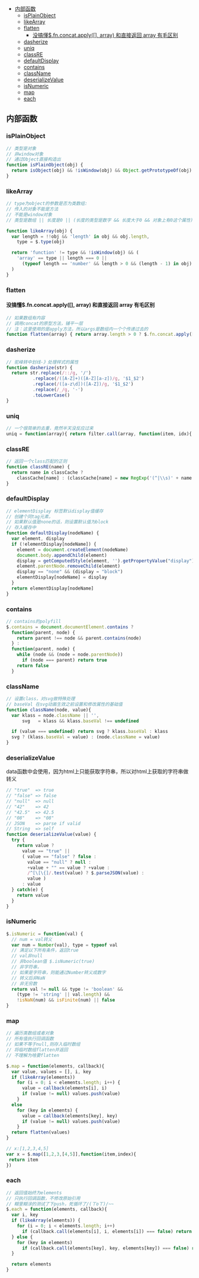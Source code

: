 <!-- TOC -->

- [内部函数](#内部函数)
  - [isPlainObject](#isplainobject)
  - [likeArray](#likearray)
  - [flatten](#flatten)
    - [没搞懂$.fn.concat.apply([], array) 和直接返回 array 有毛区别](#没搞懂fnconcatapply-array-和直接返回-array-有毛区别)
  - [dasherize](#dasherize)
  - [uniq](#uniq)
  - [classRE](#classre)
  - [defaultDisplay](#defaultdisplay)
  - [contains](#contains)
  - [className](#classname)
  - [deserializeValue](#deserializevalue)
  - [isNumeric](#isnumeric)
  - [map](#map)
  - [each](#each)

<!-- /TOC -->

## 内部函数

### isPlainObject
```javascript
// 类型是对象
// 非window对象
// 通过Object直接构造出
function isPlainObject(obj) {
  return isObject(obj) && !isWindow(obj) && Object.getPrototypeOf(obj) == Object.prototype
}
```

### likeArray
```javascript
// type为object的参数是否为类数组:
// 传入的对象不能是方法
// 不能是window对象
// 类型是数组 || 长度是0 || (长度的类型是数字 && 长度大于0 && 对象上有0这个属性)

function likeArray(obj) {
  var length = !!obj && 'length' in obj && obj.length,
    type = $.type(obj)

  return 'function' != type && !isWindow(obj) && (
    'array' == type || length === 0 ||
      (typeof length == 'number' && length > 0 && (length - 1) in obj)
  )
}
```

### flatten
#### 没搞懂$.fn.concat.apply([], array) 和直接返回 array 有毛区别
```javascript
// 如果数组有内容
// 调用concat的原型方法，铺平一层
// 注：这里使用的是apply方法，所以args是数组内一个个传递过去的
function flatten(array) { return array.length > 0 ? $.fn.concat.apply([], array) : array }
```

### dasherize
```javascript
// 驼峰转中划线-》处理样式的属性
function dasherize(str) {
  return str.replace(/::/g, '/')
          .replace(/([A-Z]+)([A-Z][a-z])/g, '$1_$2')
          .replace(/([a-z\d])([A-Z])/g, '$1_$2')
          .replace(/_/g, '-')
          .toLowerCase()
}
```

### uniq
```javascript
// 一个很简单的去重，竟然半天没反应过来
uniq = function(array){ return filter.call(array, function(item, idx){ return array.indexOf(item) == idx }) }
```

### classRE
```javascript
// 返回一个class匹配的正则
function classRE(name) {
  return name in classCache ?
    classCache[name] : (classCache[name] = new RegExp('(^|\\s)' + name + '(\\s|$)'))
}
```

### defaultDisplay
```javascript
// elementDisplay 标签默认display值缓存
// 创建个同tag元素，
// 如果默认值是none的话，则设置默认值为block
// 存入缓存中
function defaultDisplay(nodeName) {
  var element, display
  if (!elementDisplay[nodeName]) {
    element = document.createElement(nodeName)
    document.body.appendChild(element)
    display = getComputedStyle(element, '').getPropertyValue("display")
    element.parentNode.removeChild(element)
    display == "none" && (display = "block")
    elementDisplay[nodeName] = display
  }
  return elementDisplay[nodeName]
}
```

### contains
```javascript
// contains的polyfill
$.contains = document.documentElement.contains ?
  function(parent, node) {
    return parent !== node && parent.contains(node)
  } :
  function(parent, node) {
    while (node && (node = node.parentNode))
      if (node === parent) return true
    return false
  }
```

### className
```javascript
// 设置class，对svg做特殊处理
// baseVal 在svg动画生效之前设置和修改属性的基础值
function className(node, value){
  var klass = node.className || '',
      svg   = klass && klass.baseVal !== undefined

  if (value === undefined) return svg ? klass.baseVal : klass
  svg ? (klass.baseVal = value) : (node.className = value)
}
```

### deserializeValue
data函数中会使用，因为html上只能获取字符串，所以对html上获取的字符串做转义
```javascript
// "true"  => true
// "false" => false
// "null"  => null
// "42"    => 42
// "42.5"  => 42.5
// "08"    => "08"
// JSON    => parse if valid
// String  => self
function deserializeValue(value) {
  try {
    return value ?
      value == "true" ||
      ( value == "false" ? false :
        value == "null" ? null :
        +value + "" == value ? +value :
        /^[\[\{]/.test(value) ? $.parseJSON(value) :
        value )
      : value
  } catch(e) {
    return value
  }
}
```

### isNumeric
```javascript
$.isNumeric = function(val) {
  // num = val转义
  var num = Number(val), type = typeof val
  // 满足以下所有条件，返回true
  // val非null
  // 非boolean值 $.isNumeric(true)
  // 非字符串，
  // 如果是字符串，则能通过Number转义成数字
  // 转义后非NaN
  // 非无穷数
  return val != null && type != 'boolean' &&
    (type != 'string' || val.length) &&
    !isNaN(num) && isFinite(num) || false
}
```

### map
```javascript
// 遍历类数组或者对象
// 所有值执行回调函数
// 如果不等于null,则存入临时数组
// 将临时数组flatten并返回
// 不理解为啥要flatten

$.map = function(elements, callback){
  var value, values = [], i, key
  if (likeArray(elements))
    for (i = 0; i < elements.length; i++) {
      value = callback(elements[i], i)
      if (value != null) values.push(value)
    }
  else
    for (key in elements) {
      value = callback(elements[key], key)
      if (value != null) values.push(value)
    }
  return flatten(values)
}

// x:[1,2,3,4,5]
var x = $.map([1,2,3,[4,5]],function(item,index){
 return item
})
```

### each
```javascript
// 返回值始终为elements
// 只执行回调函数，不修改原始引用
// 糊里糊涂的测试了下push，死循环了/(ㄒoㄒ)/~~
$.each = function(elements, callback){
  var i, key
  if (likeArray(elements)) {
    for (i = 0; i < elements.length; i++)
      if (callback.call(elements[i], i, elements[i]) === false) return elements
  } else {
    for (key in elements)
      if (callback.call(elements[key], key, elements[key]) === false) return elements
  }

  return elements
}
```